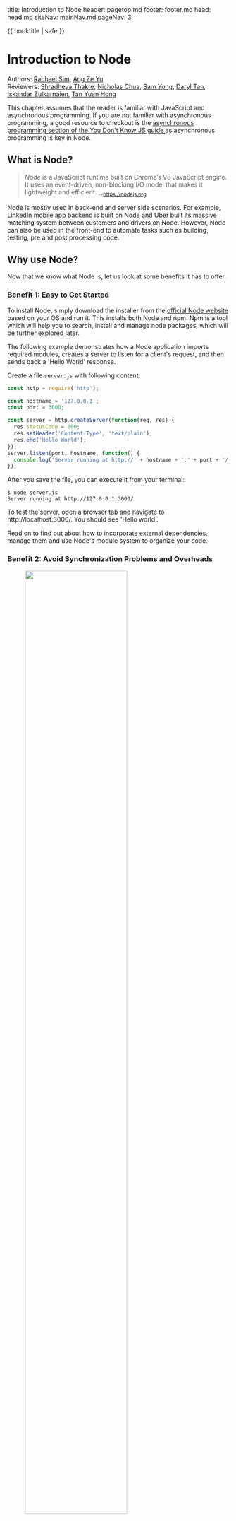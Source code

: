 <frontmatter>
  title: Introduction to Node
  header: pagetop.md
  footer: footer.md
  head: head.md
  siteNav: mainNav.md
  pageNav: 3
</frontmatter>

<div class="website-content">

{{ booktitle | safe }}

# Introduction to Node

Authors: [Rachael Sim](https://github.com/rachx), [Ang Ze Yu](https://github.com/ang-zeyu)<br>
Reviewers: [Shradheya Thakre](https://github.com/tshradheya), [Nicholas Chua](https://github.com/nicholaschuayunzhi), [Sam Yong](https://github.com/mauris), [Daryl Tan](https://github.com/openorclose), [Iskandar Zulkarnaien](https://www.github.com/iskandarzulkarnaien), [Tan Yuan Hong](https://www.github.com/le0tan)

<box type="info" light><md>
This chapter assumes that the reader is familiar with JavaScript and asynchronous programming. If you are not familiar with asynchronous programming, a good resource to checkout is the [asynchronous programming section of the You Don't Know JS guide ](https://github.com/getify/You-Dont-Know-JS/tree/2nd-ed/sync-async) as asynchronous programming is key in Node.</md>
</box>

## What is Node?

>*Node* is a JavaScript runtime built on Chrome’s V8 JavaScript engine. It uses an event-driven, non-blocking I/O model that makes it lightweight and efficient. <sub>--https://nodejs.org</sub>

Node is mostly used in back-end and server side scenarios. For example, LinkedIn mobile app backend is built on Node and Uber built its massive matching system between customers and drivers on Node. However, Node can also be used in the front-end to automate tasks such as building, testing, pre and post processing code.

## Why use Node?

Now that we know what Node is, let us look at some benefits it has to offer.

### Benefit 1: Easy to Get Started

To install Node, simply download the installer from the [official Node website](https://nodejs.org/en/download/) based on your OS and run it. This installs both Node and npm. Npm is a tool which will help you to search, install and manage node packages, which will be further explored [later](#benefit-5-easy-dependency-management-with-npm).

The following example demonstrates how a Node application imports required modules, creates a server to listen for a client's request, and then sends back a 'Hello World' response.

<box type="info" header="A Simple Hello World Server <small>from [codeburst](https://codeburst.io/node-js-by-example-part-1-668376cd4f96)</small>" light>

Create a file `server.js` with following content:

```js
const http = require('http');

const hostname = '127.0.0.1';
const port = 3000;

const server = http.createServer(function(req, res) {
  res.statusCode = 200;
  res.setHeader('Content-Type', 'text/plain');
  res.end('Hello World');
});
server.listen(port, hostname, function() {
  console.log('Server running at http://' + hostname + ':' + port + '/');
});
```

After you save the file, you can execute it from your terminal:
```
$ node server.js
Server running at http://127.0.0.1:3000/
```
To test the server, open a browser tab and navigate to http://localhost:3000/. You should see 'Hello world'.

</box>

Read on to find out about how to incorporate external dependencies, manage them and use Node's module system to organize your code.

### Benefit 2: Avoid Synchronization Problems and Overheads

<figure>
<img src="eventloop.png" width="74%" class="mx-auto mt-3 mb-2 d-block rounded" />
<figcaption class="text-center"><small>

Illustration of node's event loop from [these slides](https://www.slideshare.net/DevCentralAMD/introduction-to-nodejs-41469620)</small>
</figcaption>
</figure>

Node is designed to be **event-driven**. When an <tooltip content="e.g. when a I/O operation is complete, or a timer fires">event</tooltip> occurs (_Operation Complete_ above), the event handler previously registered with the event is enqueued to be run by the [<tooltip content="where JavaScript code is executed">event loop</tooltip>](https://medium.com/the-node-js-collection/what-you-should-know-to-really-understand-the-node-js-event-loop-and-its-metrics-c4907b19da4c) (_Trigger Callback_), which is single-threaded.

This means that we can avoid thread overheads and synchronization problems such as <tooltip content="a situation where some threads are blocked due to needing access to the same locks">deadlocks</tooltip> and <tooltip content="a situation where multiple operations by different threads are performed on one resource in indeterministic order, potentially causing unexpected changes to the resource">race conditions</tooltip>.

### Benefit 3: Fast for I/O Intensive Programs

I/O requests made in other languages such as Python or Java are typically blocking, which means the program remains idle (in the same thread) until the I/O operation completes.

In contrast, node allows for a **non-blocking** I/O model with its event-driven structure.

I/O requests are delegated to other systems (e.g. file system and databases). While an I/O operation is incomplete, the event loop can still process subsequent requests. When the I/O request is complete, the handler registered with the request is then scheduled to be executed on the event loop.

### Benefit 4: Use JavaScript for Both Front and Back-end Development

Using Node for back-end development makes it possible to share common code functionality between the front-end and back-end, which leads to less code maintainence. Since the same code base is shared, it may hence also lead to a more multidisciplinary team that is familiar with both front and back-end development, reducing the potential communication overhead involved.

### Benefit 5: Easy Dependency Management With npm

Node Package Manager (npm) is used to
* Search for node packages online
* Install node packages from the command line, manage versions and dependencies effectively and easily

Anyone who wants to use your project would only need to run the following command in the command shell to load the project dependencies.
```
$ npm install
```

This command will locate the `package.json` file (a file that contains all metadata information about a Node application) in the root directory and install all the dependencies specified in it.

A basic `package.json` has the following structure.
```json
{
  "name": "folder_name",
  "version": "1.0.0",
  "description": "",
  "main": "index.js",
  "scripts": {
    "test": "echo \"Error: no test specified\" && exit 1"
  },
  "keywords": ["promise", "lock"],
  "author": "",
  "license": "ISC"
}
```
The **name** and a **version** forms a unique identifier for the package. When a package is updated, the version number must be updated. A good **description** string and **keywords** helps others discover your package.

The `dependencies` property specifies dependencies needed in production while the `devDependencies` property specifies dependencies needed in development.

```json
{
  "dependencies": {
    "express": "~3.0.1",
    "sequelize":"latest",
    "bluebird": "^3.4.7",
    "angular":"latest",
  },
  "devDependencies": {
    "eslint": "^4.16.0",
    "eslint-config-airbnb-base": "^12.1.0",
    "eslint-plugin-import": "^2.8.0"
  }
}
```
The `dependencies` property maps to an object that has the name and
<popover header="**Version Range**" trigger="click">
<template slot="content">
It is common to find carets (`^`) and tildes (`~`) in the version range.<br>
This is part of npm's powerful <a href="https://nodesource.com/blog/semver-a-primer/">version specification system</a>, which allows
users and developers of the package to keep its dependencies compatible.
</template>
version range
</popover>
for each dependency. It is important to specify an appropriate version range to ensure consistency and so that users and developers will have compatible dependencies. For instance, using the latest version of a dependency may introduce breaking changes from API deprecation, making debugging harder.

It is also possible and easier to install a new dependency and update `package.json` directly from the command line with
``` {.no-line-numbers}
$ npm install <package_name>
```
Once a dependency is installed, the package's code will be added to the local `/node_modules` folder.

The [module section](#benefit-7-easy-to-reuse-code-from-others) describes how to import packages in your code.

### Benefit 6: Versatile npm `scripts`

`package.json` also contains a `scripts` property, which allows specifying various common commands to be run.

For example, inside your `package.json`, you might have
```json
{
  "scripts": {
      "build": "node app.js",
      "lint": "eslint **/*.js",
      "lint-fix": "eslint --fix **/*.js"
  }
}
```
Running `npm run build` in the command shell will execute `node app.js` and similarly `npm run lint-fix` will fix your linting errors in your JavaScript files.

Apart from acting as <tooltip content="See here for some common use cases of npm scripts!">[shortcuts](https://css-tricks.com/why-npm-scripts/)</tooltip> to commonly used commands, this also sets up and encourages a consistent development and build workflow in the project.

### Benefit 7: Easy to Reuse Code From Others

Node's module system allows you to include other JavaScript files and thus makes it easy to reuse external libraries and organize your code into separate parts with limited responsibilities.

Node comes bundled with useful [core modules](https://nodejs.org/api/) such as the `fs` (file system) module which includes classes, methods and events to deal with file I/O operations and the `http` module which helps Node to transfer data over HTTP.
There are also many useful and well-tested modules maintained by the community and external developers such as <tooltip content="A library providing various useful wrapper functions over JavaScript's promises">*Bluebird*</tooltip> on <tooltip content="the largest ecosystem of open source libraries in the world!">npm</tooltip>.

This makes development a breeze -- if a specific functionality has a large development overhead, you could look to such modules to speed things up.

Importing modules is easy - simply use the `require()` function and provide the module identifier or the file path.
```js
const http = require('http'); // import a core module
const Promise = require('bluebird'); // import a non-core module
```

Node will first check if the module identifier passed to `require` is a core module or a relative path. If so, it will return the core module or the value of `module.exports` in the specified file path's code. Otherwise, Node will attempt to load the module from the `node_modules` folder in the parent directory of the current module.

### Benefit 8: Support for Better Code Organization

With Node's module system, you can create separate modules in your codebase such that each is focused on a single functionality. This makes your code more maintainable and testable.

For example, in a parser module, you could export the `Parser` constructor in `parser.js` like so.
```js
function Parser(options) {
  this._options = options || {};
}

Parser.prototype.parse = function (content) {
  ...
}
module.exports = Parser; // override the exports object
```

Elsewhere, the Parser constructor would then be imported as such, allowing Parser objects to be created in other modules.
```js
const parser = require('../parser') // import content from parser.js based on relative file path. The js extension is assumed and can be excluded.

const content = 'some content';
const newParser = new Parser();
newParser.parse(content);
```

## Use Cases

Node is **good** for:
* **Processing high volumes of I/O-bound requests**. A single instance of a Node server will be more efficient and can serve more requests with the same hardware than most other servers, due to its event driven architecture. This makes a node server faster and more scalable.
* **Real time applications** where you have to process a large volume of requests with little delay. This includes instant messaging apps and collaborative editing apps where you can watch the document being modified live such as [Trello](https://trello.com/) and Google Docs. Node is a good choice as it can handle multiple client requests even while waiting for responses.
* **Single-page applications** where a lot of processing and rendering is done on the client's side and the backend server only needs to provide a simple API. Node can process many requests with low response times. In addition, you can reuse and share <tooltip content="e.g. validation logic for user inputs">JavaScript code</tooltip> between the client and server.

However, Node is **not suitable** for
* **CPU-intensive jobs**. Recall that event loop is single-threaded. If the thread is busy doing CPU-heavy operations, it will not be able to process incoming requests timely. While it does have some amount of [multi-threading](https://blog.logrocket.com/node-js-multithreading-what-are-worker-threads-and-why-do-they-matter-48ab102f8b10/) support, being a JavaScript runtime, its performance in such cases still trails behind alternatives such as Python which supports threads natively.


## Resources

* Try out Node online - [Node prototyping with Runkit](https://runkit.com/home)
* A guide on asynchronous programming in JS - [You Don't Know JS: Async & Performance](https://github.com/getify/You-Dont-Know-JS/tree/2nd-ed/sync-async)
* A comprehensive introduction to Node -  [The art of node](https://github.com/maxogden/art-of-node/)
* Making better use of npm scripts - [freeCodeCamp's Introduction to NPM Scripts](https://medium.freecodecamp.org/introduction-to-npm-scripts-1dbb2ae01633), [How to Use npm as a Build Tool](https://www.keithcirkel.co.uk/how-to-use-npm-as-a-build-tool/)
* Using `module.exports` - [Tendai Mutunhire's article](http://stackabuse.com/how-to-use-module-exports-in-node-js/).
* Advice on how to write clean code that makes it easy to add new features - [Fundamental rules of a Node.js project structure](https://blog.risingstack.com/node-hero-node-js-project-structure-tutorial/)
* A compilation of useful node modules - [Awesome Nodejs](https://github.com/sindresorhus/awesome-nodejs)
*  A summary and curation of the top-ranked content on Node best practices - [Node.js Best Practices](https://github.com/i0natan/nodebestpractices)
* Understanding node's architecture - [Node.js event loop architecture](https://medium.com/preezma/node-js-event-loop-architecture-go-deeper-node-core-c96b4cec7aa4)
* More about `package.json` - [npm official documentation on package.json](https://docs.npmjs.com/files/package.json).
* When or when not to use Node? - [netguru](https://www.netguru.co/blog/use-node-js-backend), [Node.js foundation](https://medium.com/the-node-js-collection/why-the-hell-would-you-use-node-js-4b053b94ab8e)

</div>
